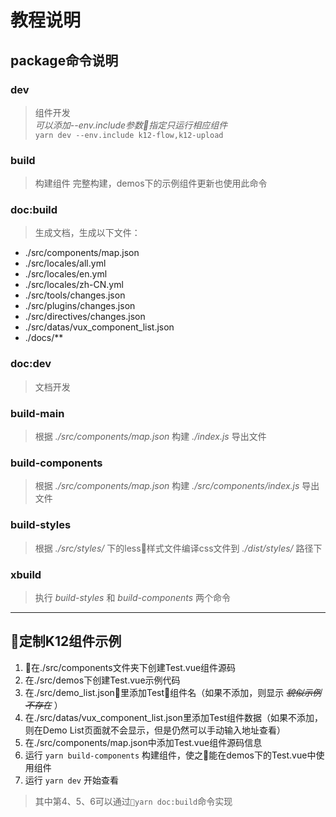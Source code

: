 # 教程说明

## package命令说明  

### dev
> 组件开发  
> *可以添加--env.include参数指定只运行相应组件*  
> `yarn dev --env.include k12-flow,k12-upload`

### build
> 构建组件 完整构建，demos下的示例组件更新也使用此命令

### doc:build
> 生成文档，生成以下文件：
- ./src/components/map.json
- ./src/locales/all.yml
- ./src/locales/en.yml
- ./src/locales/zh-CN.yml
- ./src/tools/changes.json
- ./src/plugins/changes.json
- ./src/directives/changes.json
- ./src/datas/vux_component_list.json
- ./docs/**

### doc:dev
> 文档开发

### build-main
> 根据 *./src/components/map.json* 构建 *./index.js* 导出文件

### build-components
> 根据 *./src/components/map.json* 构建 *./src/components/index.js* 导出文件

### build-styles
> 根据 *./src/styles/* 下的less样式文件编译css文件到 *./dist/styles/* 路径下

### xbuild
> 执行 *build-styles* 和 *build-components* 两个命令

---

## 定制K12组件示例
1. 在./src/components文件夹下创建Test.vue组件源码
2. 在./src/demos下创建Test.vue示例代码
3. 在./src/demo_list.json里添加Test组件名（如果不添加，则显示 *~~貌似示例不存在~~* ）
4. 在./src/datas/vux_component_list.json里添加Test组件数据（如果不添加，则在Demo List页面就不会显示，但是仍然可以手动输入地址查看）
5. 在./src/components/map.json中添加Test.vue组件源码信息
6. 运行 ```yarn build-components``` 构建组件，使之能在demos下的Test.vue中使用组件
7. 运行 ```yarn dev``` 开始查看

> 其中第4、5、6可以通过```yarn doc:build```命令实现